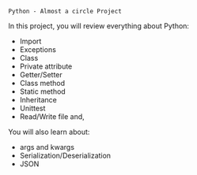 	Python - Almost a circle Project 
In this project, you will review everything about Python:
- Import
- Exceptions
- Class
- Private attribute
- Getter/Setter
- Class method
- Static method
- Inheritance
- Unittest
- Read/Write file and,

You will also learn about:
- args and kwargs
- Serialization/Deserialization
- JSON
